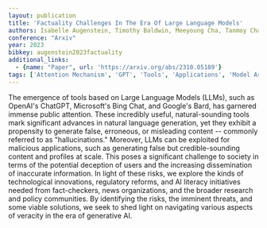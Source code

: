 ```yaml
---
layout: publication
title: 'Factuality Challenges In The Era Of Large Language Models'
authors: Isabelle Augenstein, Timothy Baldwin, Meeyoung Cha, Tanmoy Chakraborty, Giovanni Luca Ciampaglia, David Corney, Renee Diresta, Emilio Ferrara, Scott Hale, Alon Halevy, Eduard Hovy, Heng Ji, Filippo Menczer, Ruben Miguez, Preslav Nakov, Dietram Scheufele, Shivam Sharma, Giovanni Zagni
conference: "Arxiv"
year: 2023
bibkey: augenstein2023factuality
additional_links:
  - {name: "Paper", url: 'https://arxiv.org/abs/2310.05189'}
tags: ['Attention Mechanism', 'GPT', 'Tools', 'Applications', 'Model Architecture']
---
```

The emergence of tools based on Large Language Models (LLMs), such as
OpenAI's ChatGPT, Microsoft's Bing Chat, and Google's Bard, has garnered
immense public attention. These incredibly useful, natural-sounding tools mark
significant advances in natural language generation, yet they exhibit a
propensity to generate false, erroneous, or misleading content -- commonly
referred to as "hallucinations." Moreover, LLMs can be exploited for malicious
applications, such as generating false but credible-sounding content and
profiles at scale. This poses a significant challenge to society in terms of
the potential deception of users and the increasing dissemination of inaccurate
information. In light of these risks, we explore the kinds of technological
innovations, regulatory reforms, and AI literacy initiatives needed from
fact-checkers, news organizations, and the broader research and policy
communities. By identifying the risks, the imminent threats, and some viable
solutions, we seek to shed light on navigating various aspects of veracity in
the era of generative AI.
